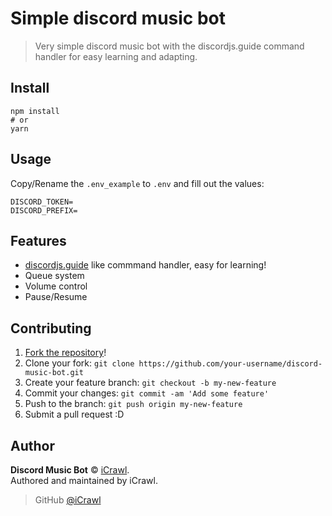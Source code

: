 # Simple discord music bot
> Very simple discord music bot with the discordjs.guide command handler for easy learning and adapting.

## Install

```
npm install
# or
yarn
```

## Usage

Copy/Rename the `.env_example` to `.env` and fill out the values:

```
DISCORD_TOKEN=
DISCORD_PREFIX=
```

## Features

* [discordjs.guide](https://discordjs.guide/) like commmand handler, easy for learning!
* Queue system
* Volume control
* Pause/Resume

## Contributing

1. [Fork the repository](https://github.com/iCrawl/discord-music-bot/fork)!
2. Clone your fork: `git clone https://github.com/your-username/discord-music-bot.git`
3. Create your feature branch: `git checkout -b my-new-feature`
4. Commit your changes: `git commit -am 'Add some feature'`
5. Push to the branch: `git push origin my-new-feature`
6. Submit a pull request :D

## Author

**Discord Music Bot** © [iCrawl](https://github.com/iCrawl).  
Authored and maintained by iCrawl.

> GitHub [@iCrawl](https://github.com/iCrawl)
